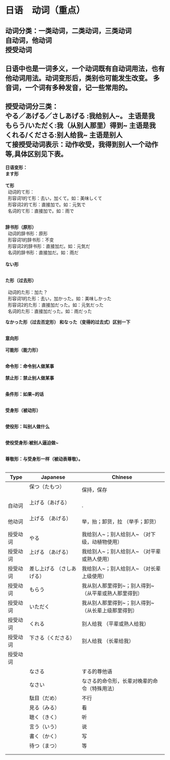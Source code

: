 # 日语　动词（重点）
动词分类：一类动词，二类动词，三类动词
<br>
自动词，他动词
<br>
授受动词
---
日语中也是一词多义，一个动词既有自动词用法，也有他动词用法。动词变形后，类别也可能发生改变。
多音词，一个词有多种发音，记一些常用的。
---
授受动词分三类：
<br>
やる／あげる／さしあげる :我给别人~。   <b>主语是我</b>
<br>
もらう/いただく:我（从别人那里）得到~   <b>主语是我</b>
<br>
くれる/くださる:别人给我~    <b>主语是别人</b>
<br>
<b>て接授受动词表示：动作收受，我得到别人一个动作等,具体区别见下表。</b>
---
<b>日语变形：</b>
<br>
<b>ます形</b>
<br>
<br>
<b>て形</b>
<br>
&nbsp;&nbsp;动词的て形：
<br>
&nbsp;&nbsp;形容词1的て形：去い，加くて。如：美味しくて
<br>
&nbsp;&nbsp;形容词2的て形：直接加で。如：元気で
<br>
&nbsp;&nbsp;名词的て形：直接加で。如：雨で
<br><br>

<b>辞书形（原形）</b>
<br>
&nbsp;&nbsp;动词的辞书形：原形
<br>
&nbsp;&nbsp;形容词1的辞书形：不变
<br>
&nbsp;&nbsp;形容词2的辞书形：直接加だ。如：元気だ
<br>
&nbsp;&nbsp;名词的辞书形：直接加だ。如：雨だ
<br><br>
<b>ない形</b>
<br><br>

<b>た形（过去形）</b>
<br><br>
&nbsp;&nbsp;动词的た形：加た？
<br>
&nbsp;&nbsp;形容词1的た形：去い，加かった。如：美味しかった
<br>
&nbsp;&nbsp;形容词2的た形：直接加だった。如：元気だった
<br>
&nbsp;&nbsp;名词的た形：直接加だった。如：雨だった

<b>なかった形（过去否定形） 和なった（变得的过去式）区别一下</b>
<br><br>


<b>意向形</b>
<br><br>
<b>可能形（能力形）</b>
<br><br>

<b>命令形：命令别人做某事</b>
<br><br>
<b>禁止形：禁止别人做某事</b>
<br><br>

<b>条件形：如果~的话</b>
<br><br>

<b>受身形（被动形）</b>
<br><br>

<b>使役形：叫别人做什么</b>
<br><br>

<b>使役受身形:被别人逼迫做~</b>
<br><br>

<b>尊敬形：与受身形一样（被动表尊敬）。</b>
<br><br>



| Type   | Japanese                                                    | Chinese |
|------------|-----------------------------------------------------------|------------|
|          |   保つ（たもつ） 　　　 |  保持，保存     |
|    自动词      |  上げる（あげる）  　　　 |    .   |
|    他动词      |  上げる （あげる） 　　　 |   举，抬；卸货，拉  （举手；卸货）    |
|    授受动词      |    やる　 　 |  我给别人~；别人给别人~ （对下级，动植物使用）  |
|    授受动词      |    上げる （あげる） 　 |  我给别人~；别人给别人~ （对平辈或熟人使用）   |
|    授受动词      |    差し上げる （さしあげる） 　 |  我给别人~；别人给别人~ （对长辈上级使用）   |
|    授受动词      |   もらう  　 |  我从别人那里得到~；别人得到~  （从平辈或熟人那里得到）  |
|    授受动词      |   いただく  　 |  我从别人那里得到~；别人得到~  （从长辈上级那里得到）  |
|    授受动词      |   くれる  　 |   别人给我 （平辈或熟人给我）    |
|    授受动词      |   下さる（くださる）  　 |  别人给我  （长辈给我）  |
|    授受动词      |     　 |      |
|          |    なさる　　　 | する的尊他语      |
|          |    なさい　　　 |  なさる的命令形，长辈对晚辈的命令（特殊用法）     |
|          |    駄目（だめ）　　 |  不行     |
|          |  見る（みる） | 看      |
|          |    聴く（きく）　　　 |  听     |
|          |    言う（いう）　 |  说     |
|          |   書く（かく）  |  写      |
|          |   待つ（まつ）  |  等    |
|          |     |      |
|          |     |      |






